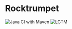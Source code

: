 # Rocktrumpet
![Java CI with Maven](https://github.com/digitallypink/rocktrumpet/workflows/Java%20CI%20with%20Maven/badge.svg) ![LGTM](https://img.shields.io/lgtm/grade/java/github/digitallypink/rocktrumpet)
